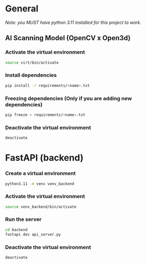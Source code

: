 # General

_Note: you MUST have python 3.11 installed for this project to work._

## AI Scanning Model (OpenCV x Open3d)

### Activate the virtual environment

```bash
source virt/bin/activate
```

### Install dependencies

```bash
pip install -r requirements/<name>.txt
```

### Freezing dependencies (Only if you are adding new dependencies)

```bash
pip freeze > requirements/<name>.txt
```

### Deactivate the virtual environment

```bash
deactivate
```

# FastAPI (backend)

### Create a virtual environment

```bash
python3.11 -m venv venv_backend
```

### Activate the virtual environment

```bash
source venv_backend/bin/activate
```

### Run the server

```bash
cd backend
fastapi dev api_server.py
```

### Deactivate the virtual environment

```bash
deactivate
```

